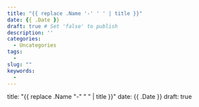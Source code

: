 ```yaml
---
title: "{{ replace .Name '-' ' ' | title }}"
date: {{ .Date }}
draft: true # Set 'false' to publish
description: ''
categories:
  - Uncategories
tags:
  -
slug: ""
keywords:
  - 
---
```


title: "{{ replace .Name "-" " " | title }}"
date: {{ .Date }}
draft: true
